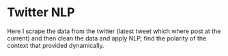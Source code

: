 # Twitter NLP
Here I scrape the data from the twitter (latest tweet which where post at the current) and then clean the data and apply NLP, find the polarity of the context that provided dynamically.
